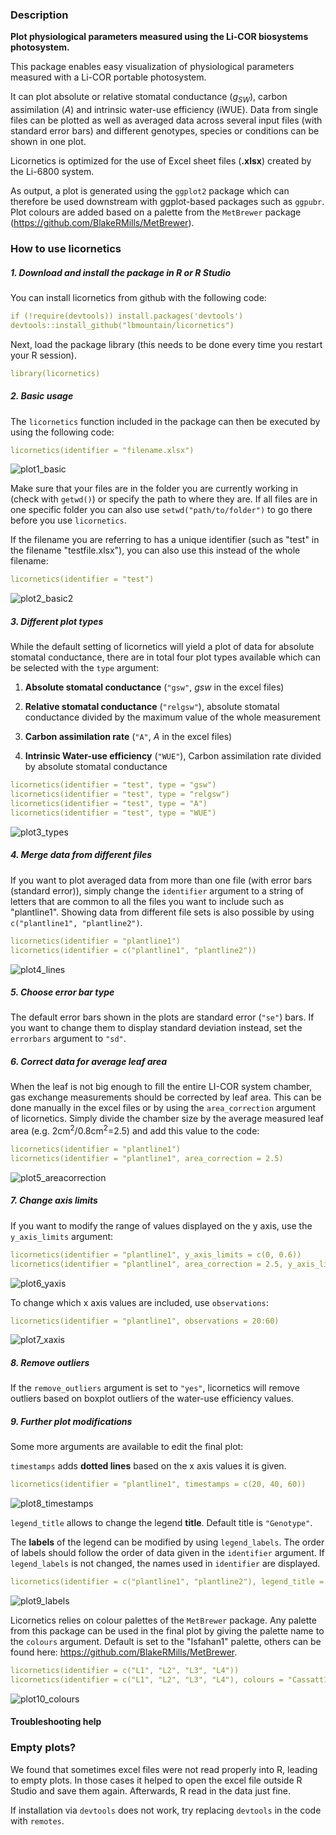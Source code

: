 ### Description

**Plot physiological parameters measured using the Li-COR biosystems photosystem.**

This package enables easy visualization of physiological parameters measured with a Li-COR portable photosystem.

It can plot absolute or relative stomatal conductance (_g<sub>SW</sub>_), carbon assimilation (_A_) and intrinsic water-use efficiency (iWUE). Data from single files can be plotted as well as averaged data across several input files (with standard error bars) and different genotypes, species or conditions can be shown in one plot.

Licornetics is optimized for the use of Excel sheet files (**.xlsx**) created by the Li-6800 system.

As output, a plot is generated using the `ggplot2` package which can therefore be used downstream with ggplot-based packages such as `ggpubr`. Plot colours are added based on a palette from the `MetBrewer` package (https://github.com/BlakeRMills/MetBrewer).




### How to use licornetics
##### **1. Download and install the package in R or R Studio**
You can install licornetics from github with the following code:
```yaml
if (!require(devtools)) install.packages('devtools')
devtools::install_github("lbmountain/licornetics")
```

Next, load the package library (this needs to be done every time you restart your R session).
```yaml
library(licornetics)
```




##### **2. Basic usage**
The `licornetics` function included in the package can then be executed by using the following code:
```yaml
licornetics(identifier = "filename.xlsx")
```
![plot1_basic](images/plot1_base.png)

Make sure that your files are in the folder you are currently working in (check with `getwd()`) or specify the path to where they are. If all files are in one specific folder you can also use `setwd("path/to/folder")` to go there before you use `licornetics`.

If the filename you are referring to has a unique identifier (such as "test" in the filename "testfile.xlsx"), you can also use this instead of the whole filename:
```yaml
licornetics(identifier = "test")
```
![plot2_basic2](images/plot2_base2.png)




##### **3. Different plot types**
While the default setting of licornetics will yield a plot of data for absolute stomatal conductance, there are in total four plot types available which can be selected with the `type` argument:

1. **Absolute stomatal conductance** (`"gsw"`, _gsw_ in the excel files)

2. **Relative stomatal conductance** (`"relgsw"`), absolute stomatal conductance divided by the maximum value of the whole measurement

3. **Carbon assimilation rate** (`"A"`, _A_ in the excel files)

4. **Intrinsic Water-use efficiency** (`"WUE"`), Carbon assimilation rate divided by absolute stomatal conductance
```yaml
licornetics(identifier = "test", type = "gsw")
licornetics(identifier = "test", type = "relgsw")
licornetics(identifier = "test", type = "A")
licornetics(identifier = "test", type = "WUE")
```
![plot3_types](images/plot3_types.png)




##### **4. Merge data from different files**
If you want to plot averaged data from more than one file (with error bars (standard error)), simply change the `identifier` argument to a string of letters that are common to all the files you want to include such as "plantline1". Showing data from different file sets is also possible by using `c("plantline1", "plantline2")`.
```yaml
licornetics(identifier = "plantline1")
licornetics(identifier = c("plantline1", "plantline2"))
```
![plot4_lines](images/plot4_lines.png)




##### **5. Choose error bar type**
The default error bars shown in the plots are standard error (`"se"`) bars. If you want to change them to display standard deviation instead, set the `errorbars` argument to `"sd"`.




##### **6. Correct data for average leaf area**
When the leaf is not big enough to fill the entire LI-COR system chamber, gas exchange measurements should be corrected by leaf area. This can be done manually in the excel files or by using the `area_correction` argument of licornetics. Simply divide the chamber size by the average measured leaf area (e.g. 2cm<sup>2</sup>/0.8cm<sup>2</sup>=2.5) and add this value to the code:
```yaml
licornetics(identifier = "plantline1")
licornetics(identifier = "plantline1", area_correction = 2.5)
```
![plot5_areacorrection](images/plot5_areacorrection.png)




##### **7. Change axis limits**
If you want to modify the range of values displayed on the y axis, use the `y_axis_limits` argument:
```yaml
licornetics(identifier = "plantline1", y_axis_limits = c(0, 0.6))
licornetics(identifier = "plantline1", area_correction = 2.5, y_axis_limits = c(0, 0.6))
```
![plot6_yaxis](images/plot6_yaxis.png)


To change which x axis values are included, use `observations`:
```yaml
licornetics(identifier = "plantline1", observations = 20:60)
```
![plot7_xaxis](images/plot7_xaxis.png)




##### **8. Remove outliers**
If the `remove_outliers` argument is set to `"yes"`, licornetics will remove outliers based on boxplot outliers of the water-use efficiency values.





##### **9. Further plot modifications**
Some more arguments are available to edit the final plot:

`timestamps` adds **dotted lines** based on the x axis values it is given.
```yaml
licornetics(identifier = "plantline1", timestamps = c(20, 40, 60))
```
![plot8_timestamps](images/plot8_timestamps.png)


`legend_title` allows to change the legend **title**. Default title is `"Genotype"`.

The **labels** of the legend can be modified by using `legend_labels`. The order of labels should follow the order of data given in the `identifier` argument. If `legend_labels` is not changed, the names used in `identifier` are displayed.
```yaml
licornetics(identifier = c("plantline1", "plantline2"), legend_title = "Species", legend_labels = c("Plant x", "Plant y"))
```
![plot9_labels](images/plot9_labels.png)


Licornetics relies on colour palettes of the `MetBrewer` package. Any palette from this package can be used in the final plot by giving the palette name to the `colours` argument. Default is set to the "Isfahan1" palette, others can be found here: https://github.com/BlakeRMills/MetBrewer.
```yaml
licornetics(identifier = c("L1", "L2", "L3", "L4"))
licornetics(identifier = c("L1", "L2", "L3", "L4"), colours = "Cassatt1")
```
![plot10_colours](images/plot10_colours.png)






#### Troubleshooting help

### Empty plots?
We found that sometimes excel files were not read properly into R, leading to empty plots. In those cases it helped to open the excel file outside R Studio and save them again. Afterwards, R read in the data just fine.

If installation via `devtools` does not work, try replacing `devtools` in the code with `remotes`.
